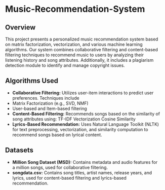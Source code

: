 # Music-Recommendation-System


## Overview
This project presents a personalized music recommendation system based on matrix factorization, vectorization, and various machine learning algorithms. Our system combines collaborative filtering and content-based filtering techniques to recommend music to users by analyzing their listening history and song attributes. Additionally, it includes a plagiarism detection module to identify and manage copyright issues.

## Algorithms Used
- **Collaborative Filtering:** Utilizes user-item interactions to predict user preferences. Techniques include
- Matrix Factorization (e.g., SVD, NMF)
- User-based and Item-based filtering
- **Content-Based Filtering:** Recommends songs based on the similarity of song attributes using:
TF-IDF Vectorization
Cosine Similarity
- **Lyrics-Based Recommendation:** Uses Natural Language Toolkit (NLTK) for text preprocessing, vectorization, and similarity computation to recommend songs based on lyrical content.
## Datasets
- **Million Song Dataset (MSD):** Contains metadata and audio features for a million songs, used for collaborative filtering.
- **songdata.csv:** Contains song titles, artist names, release years, and lyrics, used for content-based filtering and lyrics-based recommendation.
